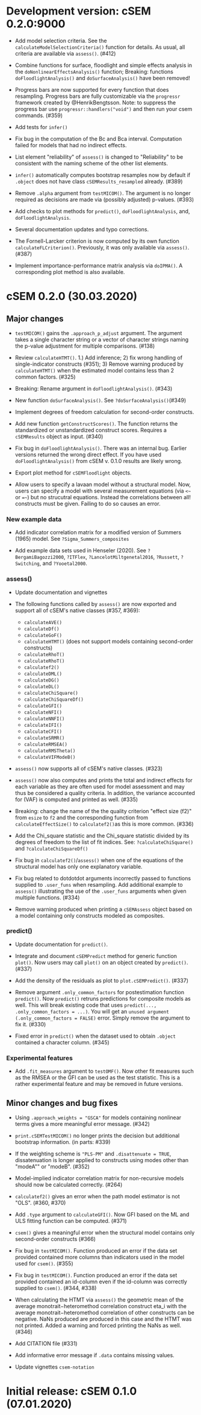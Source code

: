 # Development version: cSEM 0.2.0:9000

- Add model selection criteria. See the `calculateModelSelectionCriteria()` 
  function for details. As usual, all criteria are available via `assess()`. (#412)

- Combine functions for surface, floodlight and simple effects analysis in 
  the `doNonlinearEffectsAnalysis()` function; Breaking: functions `doFloodlightAnalysis()`
  and `doSurfaceAnalysis()` have been removed!
  
- Progress bars are now supported for every function that does resampling. 
  Progress bars are fully customizable via the `progressr` framework created by
  @HenrikBengtsson. Note: to suppress the progress bar use
  `progressr::handlers("void")` and then run your csem commands. (#359)

- Add tests for `infer()`

- Fix bug in the computation of the Bc and Bca interval. Computation failed for
  models that had no indirect effects. 

- List element "reliability" of `assess()` is changed to "Reliability" to be 
  consistent with the naming scheme of the other list elements.

- `infer()` automatically computes bootstrap resamples now by default if `.object`
  does not have class `cSEMResults_resampled` already. (#389)

- Remove `.alpha` argument from `testMICOM()`. The argument is no longer required
  as decisions are made via (possibly adjusted) p-values. (#393)
  
- Add checks to plot methods for `predict()`, `doFloodlightAnalysis`, and,
  `doFloodlightAnalysis`.
  
- Several documentation updates and typo corrections.

- The Fornell-Larcker criterion is now computed by its own function
 `calculateFLCriterion()`. Previously, it was only available via `assess()`. (#387)

- Implement importance-performance matrix analysis via `doIPMA()`. A corresponding
  plot method is also available.

# cSEM 0.2.0 (30.03.2020)
## Major changes
  
- `testMICOM()` gains the `.approach_p_adjust` argument. The argument takes a
  single character string or a vector of character strings naming the p-value
  adjustment for multiple comparisons. (#138)
  
- Review `calculateHTMT()`. 1.) Add inference; 2) fix wrong handling of 
  single-indicator constructs (#351); 3) Remove warning produced by 
  `calculateHTMT()` when the estimated model contains
  less than 2 common factors. (#325)
  
- Breaking: Rename argument in `doFloodlightAnalysis()`. (#343)

- New function `doSurfaceAnalysis()`. See `?doSurfaceAnalysis()`(#349)

- Implement degrees of freedom calculation for second-order constructs. 

- Add new function `getConstructScores()`. The function returns the standardized
  or unstandardized construct scores. Requires a `cSEMResults` object as input. (#340)
  
- Fix bug in `doFloodlightAnalysis()`. There was an internal bug. Earlier versions
  returned the wrong direct effect. If you have used `doFloodlightAnalysis()`
  from cSEM v. 0.1.0 results are likely wrong.
  
- Export plot method for `cSEMFloodlight` objects.

- Allow users to specify a lavaan model without a structural model. Now, users
  can specify a model with several measurement equations (via `<~` or `=~`)
  but no strucutral equations. Instead the correlations between all! constructs
  must be given. Failing to do so causes an error.
  
### New example data

- Add indicator correlation matrix for a modified version of Summers (1965) model.
  See `?Sigma_Summers_composites`
  
- Add example data sets used in Henseler (2020). See `?BergamiBagozzi2000`, `?ITFlex`, 
  `?LancelotMiltgenetal2016`, `?Russett`, `?Switching`, and `?Yooetal2000`.
  
### assess()

- Update documentation and vignettes

- The following functions called by `assess()` are now exported and support all 
  of cSEM's native classes (#357, #369):
  
  - `calculateAVE()`
  - `calculateDf()`
  - `calculateGoF()`
  - `calculateHTMT()` (does not support models containing second-order constructs)
  - `calculateRhoT()`
  - `calculateRhoT()`
  - `calculatef2()`
  - `calculateDML()`
  - `calculateDG()`
  - `calculateDL()`
  - `calculateChiSquare()`
  - `calculateChiSquareDf()`
  - `calculateGFI()`
  - `calculateNFI()`
  - `calculateNNFI()`
  - `calculateIFI()`
  - `calculateCFI()`
  - `calculateSRMR()`
  - `calculateRMSEA()`
  - `calculateRMSTheta()`
  - `calculateVIFModeB()`
  
- `assess()` now supports all of cSEM's native classes. (#323)
- `assess()` now also computes and prints the total and indirect effects for each
  variable as they are often used for model assessment and may thus be considered 
  a quality criteria.
  In addition, the variance accounted for (VAF) is computed and printed as well. (#335)

- Breaking: change the name of the the quality criterion "effect size (f2)" from
  `esize` to `f2` and the corresponding function from `calculateEffectSize()` to 
  `calculatef2()`as this is more common. (#336)
  
- Add the Chi_square statistic and the Chi_square statistic divided by its
  degrees of freedom to the list of fit indices. See: `?calculateChiSquare()` 
  and `?calculateChiSquareDf()`

- Fix bug in `calculatef2()`/`assess()` when one of the equations
  of the structural model has only one explanatory variable. 
  
- Fix bug related to dotdotdot arguments incorrectly passed to functions supplied
  to `.user_funs` when resampling. Add additional example to `assess()` illustrating
  the use of the `.user_funs` arguments when given multiple functions. (#334) 

- Remove warning produced when printing a `cSEMAssess` object based on a
  model containing only constructs modeled as composites.

### predict()

- Update documentation for `predict()`.

- Integrate and document `cSEMPredict` method for generic function `plot()`. Now 
  users may call `plot()` on an object created by `predict()`. (#337)

- Add the density of the residuals as plot to `plot.cSEMPredict()`. (#337)
- Remove argument `.only_common_factors` for postestimation function `predict()`.
  Now `predict()` retruns predictions for composite models as well.
  This will break existing code that uses `predict(..., .only_common_factors = ...)`.
  You will get an `unused argument (.only_common_factors = FALSE)` error. 
  Simply remove the argument to fix it. (#330)
  
- Fixed error in `predict()` when the dataset used to obtain `.object` contained 
  a character column. (#345)
  
### Experimental features

- Add `.fit_measures` argument to `testOMF()`. Now other fit measures such as
  the RMSEA or the GFI can be used as the test statistic. This is a rather
  experimental feature and may be removed in future versions.
  
## Minor changes and bug fixes

- Using `.approach_weights = "GSCA"` for models containing nonlinear terms
  gives a more meaningful error message. (#342)
  
- `print.cSEMTestMICOM()` no longer prints the decision but additional bootstrap
  information. (in parts: #339)
  
- If the weighting scheme is `"PLS-PM"` and `.disattenuate = TRUE`, dissatenuation 
  is longer applied to constructs using modes other than "modeA"" or "modeB". (#352) 
  
- Model-implied indicator correlation matrix for non-recursive models
  should now be calculated correctly. (#264)
  
- `calculatef2()` gives an error when the path model estimator is not "OLS". (#360, #370)

- Add `.type` argument to `calculateGFI()`. Now GFI based on the ML and ULS 
  fitting function can be computed. (#371)

- `csem()` gives a meaningful error when the structural model contains only
  second-order constructs (#366)

- Fix bug in `testMICOM()`. Function produced an error if the data set provided
  contained more columns than indicators used in the model used for 
  `csem()`. (#355)
  
- Fix bug in `testMICOM()`. Function produced an error if the data set provided
  contained an id-column even if the id-column was correctly supplied to 
  `csem()`. (#344, #338)

- When calculating the HTMT via `assess()` the geometric mean of the average 
  monotrait−heteromethod correlation construct eta_i with the average 
  monotrait−heteromethod correlation of other constructs can be negative. 
  NaNs produced are produced in this case and the HTMT was not printed. 
  Added a warning and forced printing the NaNs as well. (#346)

- Add CITATION file (#331)

- Add informative error message if `.data` contains missing values.

- Update vignettes `csem-notation`
  
# Initial release: cSEM 0.1.0 (07.01.2020)